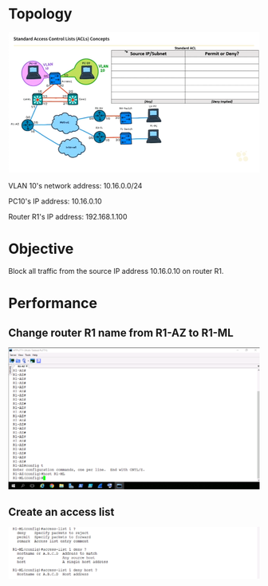 # Topology
![ACLs](/Images/ACL3.png)

VLAN 10's network address: 10.16.0.0/24

PC10's IP address: 10.16.0.10

Router R1's IP address: 192.168.1.100

# Objective
Block all traffic from the source IP address 10.16.0.10 on router R1.

# Performance
## Change router R1 name from R1-AZ to R1-ML
![ACLs](/Images/ACL1.png)

## Create an access list
![ACLs](/Images/ACL4.png)
